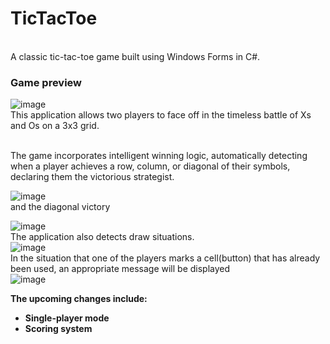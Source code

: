 # TicTacToe
\
A classic tic-tac-toe game built using Windows Forms in C#.

### Game preview
![image](https://github.com/Michal0002/TicTacToe/assets/44274110/7244b89c-be7c-4512-bec5-053882cf6a8b)
  <br/>
  This application allows two players to face off in the timeless battle of Xs and Os on a 3x3 grid.
  
  <br/>
The game incorporates intelligent winning logic, automatically detecting when a player achieves a row, column, or diagonal of their symbols, declaring them the victorious strategist.

![image](https://github.com/Michal0002/TicTacToe/assets/44274110/94eacd9e-216e-4a3c-86ff-7522242ee712)
  <br/>
  and the diagonal victory
  <br/>
  
![image](https://github.com/Michal0002/TicTacToe/assets/44274110/90eb433c-e34c-4201-bf3b-dbe548d5e067)
  <br/>
  The application also detects draw situations.
  <br/>
![image](https://github.com/Michal0002/TicTacToe/assets/44274110/05f6cbfe-5561-45d4-bca2-33663ad38a14)
 <br/>
  In the situation that one of the players marks a cell(button) that has already been used, an appropriate message will be displayed
 <br/>
![image](https://github.com/Michal0002/TicTacToe/assets/44274110/47550f2c-769c-4e69-9b67-4d31585e3dbd)

<b>The upcoming changes include: 
  - Single-player mode
  - Scoring system
</b>
